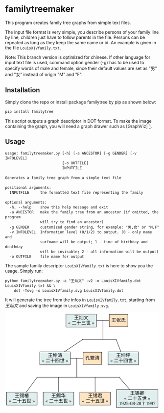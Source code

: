 familytreemaker
===============

This program creates family tree graphs from simple text files.

The input file format is very simple, you describe persons of your family line
by line, children just have to follow parents in the file. Persons can be
repeated as long as they keep the same name or id. An example is given in the
file `LouisXIVfamily.txt`.

Note: This branch version is optimized for chinese. If other language for 
      input text file is used, command option gender (-g) has to be used to
      specify words of male and female, since their default values are set
      as "男" and "女" instead of origin "M" and "F".  


Installation
------------

Simply clone the repo or install package familytree by pip as shown below:
```bash
pip install familytree
```

This script outputs a graph descriptor in DOT format. To make the image
containing the graph, you will need a graph drawer such as [GraphViz] [1].

[1]: http://www.graphviz.org/  "GraphViz"

Usage
-----
```
usage: familytreemaker.py [-h] [-a ANCESTOR] [-g GENDER] [-v INFOLEVEL]
                          [-o OUTFILE]
                          INPUTFILE

Generates a family tree graph from a simple text file

positional arguments:
  INPUTFILE     the formatted text file representing the family

optional arguments:
  -h, --help    show this help message and exit
  -a ANCESTOR   make the family tree from an ancestor (if omitted, the program
                will try to find an ancestor)
  -g GENDER     customized gender string, for example: "男,女" or "M,F"
  -v INFOLEVEL  Information level (0/1/2) to output. (0 - only name and
                surfname will be output; 1 - time of birthday and deathday
                will be invisable; 2 - all information will be output)
  -o OUTFILE    file name for output
```

The sample family descriptor `LouisXIVfamily.txt` is here to show you the
usage. Simply run:
```
python familytreemaker.py -a "王灿文" -v2 -o LouisXIVfamily.dot LouisXIVfamily.txt && \
    dot -Tsvg -o LouisXIVfamily.svg LouisXIVfamily.dot
```

It will generate the tree from the infos in `LouisXIVfamily.txt`, starting from
*王灿文* and saving the image in `LouisXIVfamily.svg`.

![result: LouisXIVfamily.svg](LouisXIVfamily.svg)